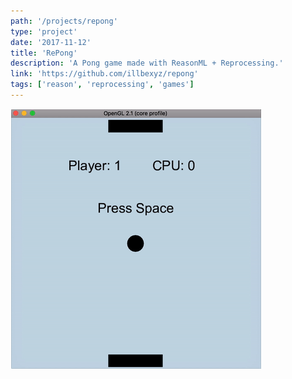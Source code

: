 ```yaml
---
path: '/projects/repong'
type: 'project'
date: '2017-11-12'
title: 'RePong'
description: 'A Pong game made with ReasonML + Reprocessing.'
link: 'https://github.com/illbexyz/repong'
tags: ['reason', 'reprocessing', 'games']
---
```


[![Repong](image.png 'Repong')](https://github.com/illbexyz/repong)

